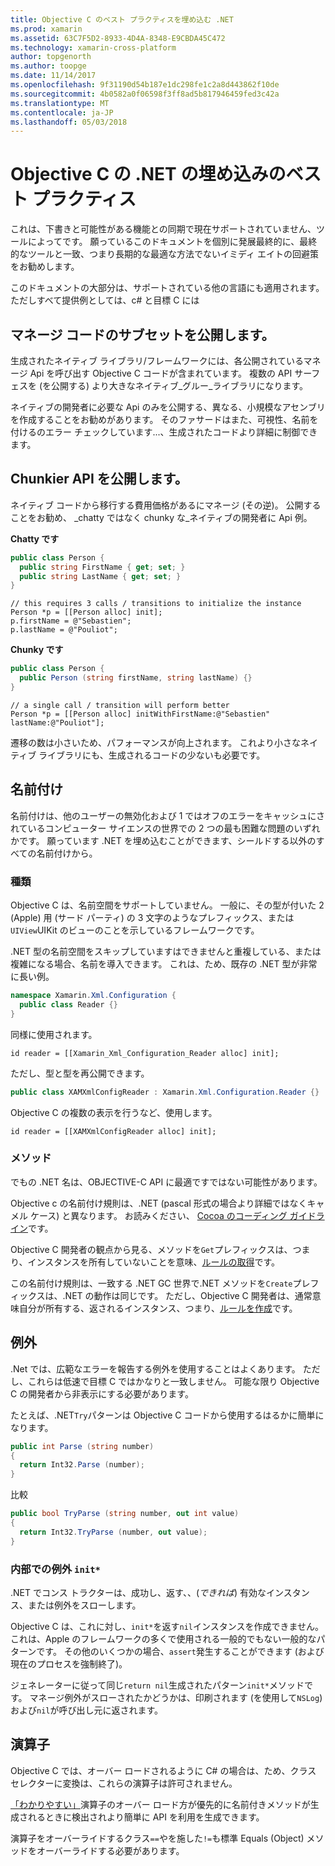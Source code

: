 ```yaml
---
title: Objective C のベスト プラクティスを埋め込む .NET
ms.prod: xamarin
ms.assetid: 63C7F5D2-8933-4D4A-8348-E9CBDA45C472
ms.technology: xamarin-cross-platform
author: topgenorth
ms.author: toopge
ms.date: 11/14/2017
ms.openlocfilehash: 9f31190d54b187e1dc298fe1c2a8d443862f10de
ms.sourcegitcommit: 4b0582a0f06598f3ff8ad5b817946459fed3c42a
ms.translationtype: MT
ms.contentlocale: ja-JP
ms.lasthandoff: 05/03/2018
---
```

# <a name="net-embedding-best-practices-for-objective-c"></a>Objective C の .NET の埋め込みのベスト プラクティス

これは、下書きと可能性がある機能との同期で現在サポートされていません、ツールによってです。 願っているこのドキュメントを個別に発展最終的に、最終的なツールと一致、つまり長期的な最適な方法でないイミディ エイトの回避策をお勧めします。

このドキュメントの大部分は、サポートされている他の言語にも適用されます。 ただしすべて提供例としては、c# と目標 C には

## <a name="exposing-a-subset-of-the-managed-code"></a>マネージ コードのサブセットを公開します。

生成されたネイティブ ライブラリ/フレームワークには、各公開されているマネージ Api を呼び出す Objective C コードが含まれています。 複数の API サーフェスを (を公開する) より大きなネイティブ_グルー_ライブラリになります。

ネイティブの開発者に必要な Api のみを公開する、異なる、小規模なアセンブリを作成することをお勧めがあります。 そのファサードはまた、可視性、名前を付けるのエラー チェックしています...、生成されたコードより詳細に制御できます。

## <a name="exposing-a-chunkier-api"></a>Chunkier API を公開します。

ネイティブ コードから移行する費用価格があるにマネージ (その逆)。 公開することをお勧め、 _chatty ではなく chunky な_ネイティブの開発者に Api 例。

**Chatty です**

```csharp
public class Person {
  public string FirstName { get; set; }
  public string LastName { get; set; }
}
```

```objc
// this requires 3 calls / transitions to initialize the instance
Person *p = [[Person alloc] init];
p.firstName = @"Sebastien";
p.lastName = @"Pouliot";
```

**Chunky です**

```csharp
public class Person {
  public Person (string firstName, string lastName) {}
}
```

```objc
// a single call / transition will perform better
Person *p = [[Person alloc] initWithFirstName:@"Sebastien" lastName:@"Pouliot"];
```

遷移の数は小さいため、パフォーマンスが向上されます。 これより小さなネイティブ ライブラリにも、生成されるコードの少ないも必要です。

## <a name="naming"></a>名前付け

名前付けは、他のユーザーの無効化および 1 ではオフのエラーをキャッシュにされているコンピューター サイエンスの世界での 2 つの最も困難な問題のいずれかです。 願っています .NET を埋め込むことができます、シールドする以外のすべての名前付けから。

### <a name="types"></a>種類

Objective C は、名前空間をサポートしていません。 一般に、その型が付いた 2 (Apple) 用 (サード パーティ) の 3 文字のようなプレフィックス、または`UIView`UIKit のビューのことを示しているフレームワークです。

.NET 型の名前空間をスキップしていますはできませんと重複している、または複雑になる場合、名前を導入できます。 これは、ため、既存の .NET 型が非常に長い例。

```csharp
namespace Xamarin.Xml.Configuration {
  public class Reader {}
}
```

同様に使用されます。

```objc
id reader = [[Xamarin_Xml_Configuration_Reader alloc] init];
```

ただし、型と型を再公開できます。

```csharp
public class XAMXmlConfigReader : Xamarin.Xml.Configuration.Reader {}
```

Objective C の複数の表示を行うなど、使用します。

```objc
id reader = [[XAMXmlConfigReader alloc] init];
```

### <a name="methods"></a>メソッド

でもの .NET 名は、OBJECTIVE-C API に最適ですではない可能性があります。

Objective c の名前付け規則は、.NET (pascal 形式の場合より詳細ではなくキャメル ケース) と異なります。
お読みください、 [Cocoa のコーディング ガイドライン](https://developer.apple.com/library/content/documentation/Cocoa/Conceptual/CodingGuidelines/Articles/NamingMethods.html#//apple_ref/doc/uid/20001282-BCIGIJJF)です。

Objective C 開発者の観点から見る、メソッドを`Get`プレフィックスは、つまり、インスタンスを所有していないことを意味、[ルールの取得](https://developer.apple.com/library/content/documentation/CoreFoundation/Conceptual/CFMemoryMgmt/Concepts/Ownership.html#//apple_ref/doc/uid/20001148-SW1)です。

この名前付け規則は、一致する .NET GC 世界で.NET メソッドを`Create`プレフィックスは、.NET の動作は同じです。 ただし、Objective C 開発者は、通常意味自分が所有する、返されるインスタンス、つまり、[ルールを作成](https://developer.apple.com/library/content/documentation/CoreFoundation/Conceptual/CFMemoryMgmt/Concepts/Ownership.html#//apple_ref/doc/uid/20001148-103029)です。

## <a name="exceptions"></a>例外

.Net では、広範なエラーを報告する例外を使用することはよくあります。 ただし、これらは低速で目標 C ではかなりと一致しません。 可能な限り Objective C の開発者から非表示にする必要があります。

たとえば、.NET`Try`パターンは Objective C コードから使用するはるかに簡単になります。

```csharp
public int Parse (string number)
{
  return Int32.Parse (number);
}
```

比較

```csharp
public bool TryParse (string number, out int value)
{
  return Int32.TryParse (number, out value);
}
```

### <a name="exceptions-inside-init"></a>内部での例外 `init*`

.NET でコンス トラクターは、成功し、返す、、(_できれば_) 有効なインスタンス、または例外をスローします。

Objective C は、これに対し、`init*`を返す`nil`インスタンスを作成できません。 これは、Apple のフレームワークの多くで使用される一般的でもない一般的なパターンです。 その他のいくつかの場合、`assert`発生することができます (および現在のプロセスを強制終了)。

ジェネレーターに従って同じ`return nil`生成されたパターン`init*`メソッドです。 マネージ例外がスローされたかどうかは、印刷されます (を使用して`NSLog`) および`nil`が呼び出し元に返されます。

## <a name="operators"></a>演算子

Objective C では、オーバー ロードされるように C# の場合は、ため、クラス セレクターに変換は、これらの演算子は許可されません。

[「わかりやすい」](https://docs.microsoft.com/dotnet/standard/design-guidelines/operator-overloads)演算子のオーバー ロード方が優先的に名前付きメソッドが生成されるときに検出されより簡単に API を利用を生成できます。

演算子をオーバーライドするクラス`==`やを施した`!=`も標準 Equals (Object) メソッドをオーバーライドする必要があります。
